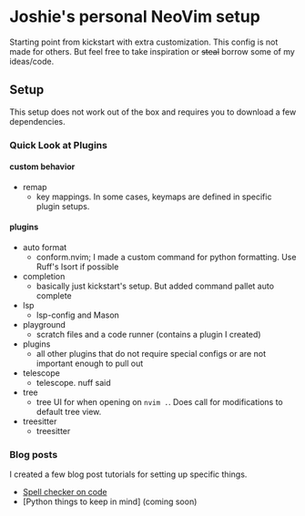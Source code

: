 # Joshie's personal NeoVim setup

Starting point from kickstart with extra customization.
This config is not made for others. But feel free to take inspiration or ~~steal~~ borrow some of my ideas/code.

## Setup

This setup does not work out of the box and requires you to download a few dependencies.

### Quick Look at Plugins

#### custom behavior

* remap
  * key mappings. In some cases, keymaps are defined in specific plugin setups.

#### plugins

* auto format
  * conform.nvim; I made a custom command for python formatting. Use Ruff's Isort if possible
* completion
  * basically just kickstart's setup. But added command pallet auto complete
* lsp
  * lsp-config and Mason
* playground
  * scratch files and a code runner (contains a plugin I created)
* plugins
  * all other plugins that do not require special configs or are not important enough to pull out
* telescope
  * telescope. nuff said
* tree
  * tree UI for when opening on `nvim .`. Does call for modifications to default tree view.
* treesitter
  * treesitter

### Blog posts

I created a few blog post tutorials for setting up specific things.

* [Spell checker on code](https://coderjoshdk.github.io/tutorials/2024-01-15-Setting-Up-Spellcheck-on-Code-in-NeoVim.html)
* [Python things to keep in mind] (coming soon)
